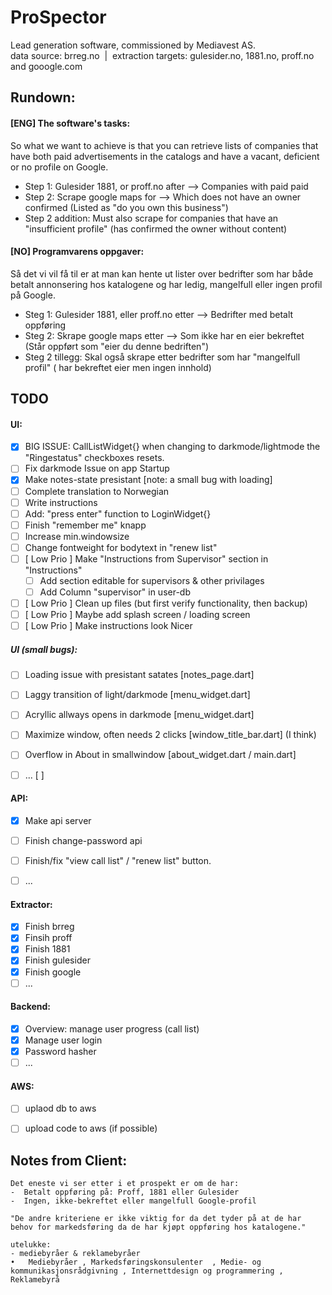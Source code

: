# ProSpector
Lead generation software, commissioned by Mediavest AS. <br />
data source:  brreg.no  &nbsp;|&nbsp; extraction targets:  gulesider.no, 1881.no, proff.no and gooogle.com  <br />


## Rundown:
#### [ENG] The software's tasks:
So what we want to achieve is that you can retrieve lists of companies that have both paid advertisements in the catalogs and have a vacant, deficient or no profile on Google.
- Step 1: Gulesider 1881, or proff.no after --> Companies with paid paid
- Step 2: Scrape google maps for --> Which does not have an owner confirmed (Listed as "do you own this business")
- Step 2 addition: Must also scrape for companies that have an "insufficient profile" (has confirmed the owner without content)

#### [NO] Programvarens oppgaver:
Så det vi vil få til er at man kan hente ut lister over bedrifter som har både betalt annonsering hos katalogene og har ledig, mangelfull eller ingen profil på Google.
-  Steg 1: Gulesider 1881, eller proff.no etter --> Bedrifter med betalt oppføring
-  Steg 2: Skrape google maps etter --> Som ikke har en eier bekreftet (Står oppført som "eier du denne bedriften")
-  Steg 2 tillegg: Skal også skrape etter bedrifter som har "mangelfull profil" ( har bekreftet eier men ingen innhold) 




## TODO
#### UI:
   - [X] BIG ISSUE: CallListWidget{} when changing to darkmode/lightmode the "Ringestatus" checkboxes resets. 
   - [ ] Fix darkmode Issue on app Startup 
   - [X] Make notes-state presistant [note: a small bug with loading]
   - [ ] Complete translation to Norwegian 
   - [ ] Write instructions 
   - [ ] Add: "press enter" function to LoginWidget{}
   - [ ] Finish "remember me" knapp 
   - [ ] Increase min.windowsize 
   - [ ] Change fontweight for bodytext in "renew list"   
   - [ ] [ Low Prio ] Make "Instructions from Supervisor" section in "Instructions"
   		- [ ] Add section editable for supervisors & other privilages
   		- [ ] Add Column "supervisor" in user-db 
   - [ ] [ Low Prio ] Clean up files (but first verify functionality, then backup)
   - [ ] [ Low Prio ] Maybe add splash screen / loading screen
   - [ ] [ Low Prio ] Make instructions look Nicer 

##### UI (small bugs):
   - [ ] Loading issue with presistant satates [notes_page.dart]
   - [ ] Laggy transition of light/darkmode    [menu_widget.dart]
   - [ ] Acryllic allways opens in darkmode    [menu_widget.dart]
   - [ ] Maximize window, often needs 2 clicks [window_title_bar.dart] (I think)
   - [ ] Overflow in About in smallwindow      [about_widget.dart / main.dart]
   - [ ] ... [  ]


#### API:
   - [x] Make api server
   - [ ] Finish change-password api
   - [ ] Finish/fix "view call list" / "renew list" button. 
   - [ ] ...


#### Extractor:
   - [x] Finish brreg
   - [x] Finsih proff
   - [x] Finish 1881
   - [x] Finish gulesider
   - [x] Finish google
   - [ ] ...

#### Backend:
   - [x] Overview: manage user progress (call list)
   - [x] Manage user login 
   - [x] Password hasher 
   - [ ] ...

#### AWS:
   - [ ] uplaod db to aws 
   - [ ] upload code to aws (if possible)



## Notes from Client:
	Det eneste vi ser etter i et prospekt er om de har:
	-  Betalt oppføring på: Proff, 1881 eller Gulesider
	-  Ingen, ikke-bekreftet eller mangelfull Google-profil 
		
	"De andre kriteriene er ikke viktig for da det tyder på at de har behov for markedsføring da de har kjøpt oppføring hos katalogene."

	utelukke:
	- mediebyråer & reklamebyråer
	•	Mediebyråer , Markedsføringskonsulenter  , Medie- og kommunikasjonsrådgivning , Internettdesign og programmering , Reklamebyrå

